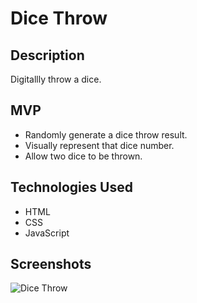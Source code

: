 # Dice Throw

## Description

Digitallly throw a dice.

## MVP

* Randomly generate a dice throw result.
* Visually represent that dice number.
* Allow two dice to be thrown.

## Technologies Used

* HTML
* CSS
* JavaScript

## Screenshots

![Dice Throw](https://firebasestorage.googleapis.com/v0/b/images-4783e.appspot.com/o/misc_github_images%2Fdicethrow.jpg?alt=media&token=35943c5a-37f1-4149-b348-1626d58fe2cf)  
